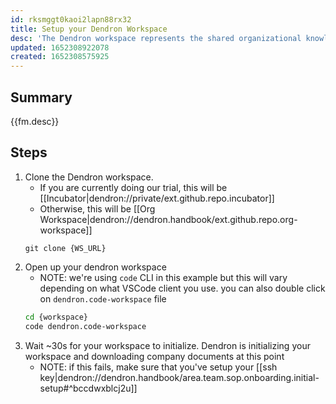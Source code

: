 ```yaml
---
id: rksmggt0kaoi2lapn88rx32
title: Setup your Dendron Workspace
desc: 'The Dendron workspace represents the shared organizational knowledge of our organization. It is managed using Dendron'
updated: 1652308922078
created: 1652308575925
---
```


## Summary

{{fm.desc}}

## Steps
1. Clone the Dendron workspace.
    - If you are currently doing our trial, this will be [[Incubator|dendron://private/ext.github.repo.incubator]]
    - Otherwise, this will be [[Org Workspace|dendron://dendron.handbook/ext.github.repo.org-workspace]]
    ```
    git clone {WS_URL}
    ```
1. Open up your dendron workspace
    - NOTE: we're using `code` CLI in this example but this will vary depending on what VSCode client you use. you can also double click on `dendron.code-workspace` file 
    ```sh
    cd {workspace}
    code dendron.code-workspace
    ```
1. Wait ~30s for your workspace to initialize. Dendron is initializing your workspace and downloading company documents at this point
    - NOTE: if this fails, make sure that you've setup your [[ssh key|dendron://dendron.handbook/area.team.sop.onboarding.initial-setup#^bccdwxblcj2u]]
